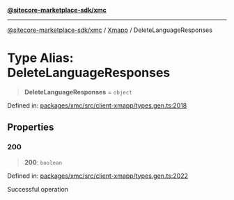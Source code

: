[**@sitecore-marketplace-sdk/xmc**](../../../../README.md)

***

[@sitecore-marketplace-sdk/xmc](../../../../README.md) / [Xmapp](../README.md) / DeleteLanguageResponses

# Type Alias: DeleteLanguageResponses

> **DeleteLanguageResponses** = `object`

Defined in: [packages/xmc/src/client-xmapp/types.gen.ts:2018](https://github.com/Sitecore/marketplace-sdk/blob/047115917e8843232ba2a4ba284b67585698b1c5/packages/xmc/src/client-xmapp/types.gen.ts#L2018)

## Properties

### 200

> **200**: `boolean`

Defined in: [packages/xmc/src/client-xmapp/types.gen.ts:2022](https://github.com/Sitecore/marketplace-sdk/blob/047115917e8843232ba2a4ba284b67585698b1c5/packages/xmc/src/client-xmapp/types.gen.ts#L2022)

Successful operation
